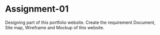 # Assignment-01
Designing part of this portfolio website. Create the requirement Document, Site map, Wireframe and Mockup of this website.
